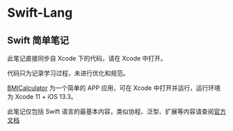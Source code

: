 # Swift-Lang


## Swift 简单笔记


此笔记直接同步自 Xcode 下的代码，请在 Xcode 中打开。

代码只为记录学习过程，未进行优化和规范。

[BMICalculator](https://github.com/wcashew/Swift-Lang/tree/main/BMICalculator) 为一个简单的 APP 应用，可在 Xcode 中打开并运行，运行环境为 Xcode 11 + iOS 13.3。

此笔记仅包括 Swift 语言的最基本内容，类似协程、泛型、扩展等内容请查阅[官方文档](https://swift.org/documentation/)
